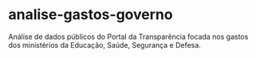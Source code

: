 # analise-gastos-governo
Análise de dados públicos do Portal da Transparência focada nos gastos dos ministérios da Educação, Saúde, Segurança e Defesa.

